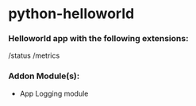 # python-helloworld

### Helloworld app with the following extensions:
/status
/metrics

### Addon Module(s):
- App Logging module
